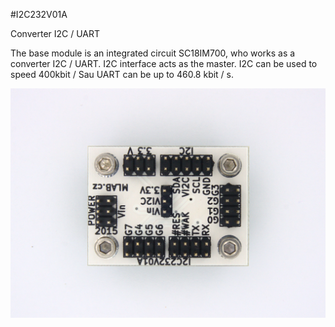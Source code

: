 <!--- PrjInfo ---> <!--- Please remove this line after manually editing --->
<!--- 00a56be08b96043df9e37d6aff7b6990 --->
<!--- Created:20170111-16:38: ---> 
<!--- Author:Mlab: ---> 
<!--- AuthorEmail:mlab@mlab.cz: ---> 
<!--- Tags:imported: ---> 
<!--- Ust:http://www.ust.cz/shop/product_info.php?cPath=22_27&products_id=257: ---> 
<!--- Name:I2C232V01A: --->
#I2C232V01A 
<!--- LongName --->
Converter I2C / UART
<!--- ELongName ---> 

<!--- Lead --->
The base module is an integrated circuit SC18IM700, who works as a converter I2C / UART. I2C interface acts as the master. I2C can be used to speed 400kbit / Sau UART can be up to 460.8 kbit / s.
<!--- ELead ---> 

![LeadImg](DOC/SRC/img/I2C232V01A_Top_Big.jpg) 


​
​
<!--- Description --->
<!--- EDescription --->
<!--- Content --->
<!--- EContent --->
            